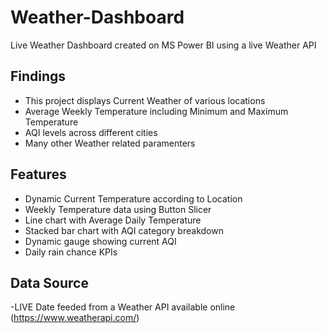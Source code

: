 # Weather-Dashboard
Live Weather Dashboard created on MS Power BI using a live Weather API

## Findings
- This project displays Current Weather of various locations 
- Average Weekly Temperature including Minimum and Maximum Temperature 
- AQI levels across different cities
- Many other Weather related paramenters

## Features
- Dynamic Current Temperature according to Location
- Weekly Temperature data using Button Slicer
- Line chart with Average Daily Temperature
- Stacked bar chart with AQI category breakdown
- Dynamic gauge showing current AQI
- Daily rain chance KPIs

## Data Source
-LIVE Date feeded from a Weather API available online  (https://www.weatherapi.com/)

